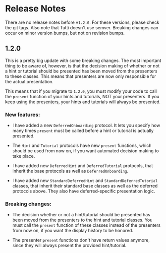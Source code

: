 # Release Notes

There are no release notes before v`1.2.0`. For these versions, please check the
git tags. Also note that Tutti doesn't use semver. Breaking changes can occur on
minor version bumps, but not on revision bumps.



## 1.2.0

This is a pretty big update with some breaking changes. The most important thing
to be aware of, however, is that the decision making of whether or not a hint or
tutorial should be presented has been moved from the presenters to these classes.
This means that presenters are now only responsible for the actual presentation. 

This means that if you migrate to `1.2.0`, you must modify your code to call the
`present` function of your hints and tutorials, NOT your presenters. If you keep
using the presenters, your hints and tutorials will always be presented.


### New features:

- I have added a new `DeferredOnboarding` protocol. It lets you specify how many
times `present` must be called before a hint or tutorial is actually presented.

- The `Hint` and `Tutorial` protocols have new `present` functions, which should
be used from now on, if you want automated decision making to take place.

- I have added new `DeferredHint` and `DeferredTutorial` protocols, that inherit
the base protocols as well as `DeferredOnboarding`.

- I have added new `StandardDeferredHint` and `StandardDeferredTutorial` classes,
that inherit their standard base classes as well as the deferred protocols above.
They also have deferred-specific presentation logic.


### Breaking changes:

- The decision whether or not a hint/tutorial should be presented has been moved
from the presenters to the hint and tutorial classes. You must call the `present`
function of these classes instead of the presenters from now on, if you want the
display history to be honored.

- The presenter `present` functions don't have return values anymore, since they
will always present the provided hint/tutorial.
